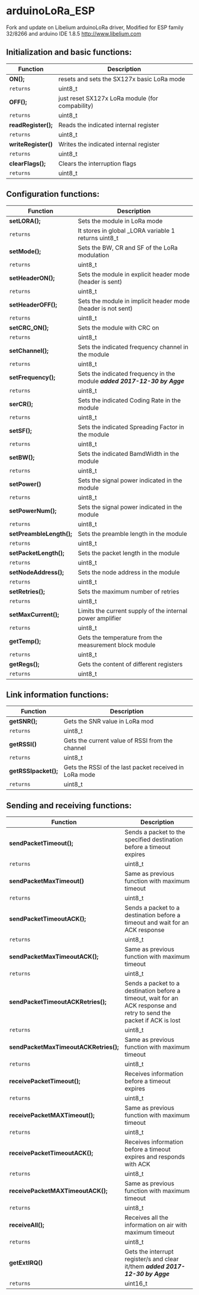 # arduinoLoRa_ESP
Fork and update on Libelium arduinoLoRa driver, Modified for ESP family 32/8266 and arduino IDE 1.8.5
http://www.libelium.com 



## Initialization and basic functions:

| Function | Description |
| --- | --- |
|**ON();**  |resets and sets the SX127x basic LoRa mode |
| `returns` | uint8_t |
|**OFF();**  |just reset SX127x LoRa module (for compability) |
| `returns` | uint8_t |
|**readRegister();**  |Reads the indicated internal register |
| `returns` | uint8_t |
|**writeRegister()**  |Writes the indicated internal register |
| `returns` | uint8_t |
|**clearFlags();**  |Clears the interruption flags |
| `returns` | uint8_t |


## Configuration functions:

| Function | Description |
| --- | --- |
|**setLORA();**  |Sets the module in LoRa mode |
| `returns` | It stores in global _LORA variable 1 returns uint8_t |
|**setMode();**  |Sets the BW, CR and SF of the LoRa modulation |
| `returns` | uint8_t |
|**setHeaderON();**  |Sets the module in explicit header mode (header is sent) |
| `returns` | uint8_t |
|**setHeaderOFF();**  |Sets the module in implicit header mode (header is not sent) |
| `returns` | uint8_t |
|**setCRC_ON();**  |Sets the module with CRC on |
| `returns` | uint8_t |
|**setChannel();**  |Sets the indicated frequency channel in the module |
| `returns` | uint8_t |
|**setFrequency();**  |Sets the indicated frequency in the module ***added 2017-12-30 by Agge*** |
| `returns` | uint8_t |
|**serCR();**  |Sets the indicated Coding Rate in the module |
| `returns` | uint8_t |
|**setSF();**  |Sets the indicated Spreading Factor in the module |
| `returns` | uint8_t |
|**setBW();**  |Sets the indicated BamdWidth in the module |
| `returns` | uint8_t |
|**setPower()**  |Sets the signal power indicated in the module |
| `returns` | uint8_t |
|**setPowerNum();**  |Sets the signal power indicated in the module |
| `returns` | uint8_t |
|**setPreambleLength();**  |Sets the preamble length in the module |
| `returns` | uint8_t |
|**setPacketLength();**  |Sets the packet length in the module |
| `returns` | uint8_t |
|**setNodeAddress();**  |Sets the node address in the module |
| `returns` | uint8_t |
|**setRetries();**  |Sets the maximum number of retries |
| `returns` | uint8_t |
|**setMaxCurrent();**  |Limits the current supply of the internal power amplifier |
| `returns` | uint8_t |
|**getTemp();**  |Gets the temperature from the measurement block module |
| `returns` | uint8_t |
|**getRegs();**  |Gets the content of different registers |
| `returns` | uint8_t |


## Link information functions:

| Function | Description |
| --- | --- |
|**getSNR();**  |Gets the SNR value in LoRa mod |
| `returns` | uint8_t |
|**getRSSI()**  |Gets the current value of RSSI from the channel |
| `returns` | uint8_t |
|**getRSSIpacket();**  |Gets the RSSI of the last packet received in LoRa mode |
| `returns` | uint8_t |


## Sending and receiving functions:

| Function | Description |
| --- | --- |
|**sendPacketTimeout();**  |Sends a packet to the specified destination before a timeout expires |
| `returns` | uint8_t |
|**sendPacketMaxTimeout()**  |Same as previous function with maximum timeout |
| `returns` | uint8_t |
|**sendPacketTimeoutACK();**  |Sends a packet to a destination before a timeout and wait for an ACK response |
| `returns` | uint8_t |
|**sendPacketMaxTimeoutACK();**  |Same as previous function with maximum timeout |
| `returns` | uint8_t |
|**sendPacketTimeoutACKRetries();**  |Sends a packet to a destination before a timeout, wait for an ACK response and retry to send the packet if ACK is lost |
| `returns` | uint8_t |
|**sendPacketMaxTimeoutACKRetries();**  |Same as previous function with maximum timeout |
| `returns` | uint8_t |
|**receivePacketTimeout();**  |Receives information before a timeout expires |
| `returns` | uint8_t |
|**receivePacketMAXTimeout();**  |Same as previous function with maximum timeout |
| `returns` | uint8_t |
|**receivePacketTimeoutACK();**  |Receives information before a timeout expires and responds with ACK |
| `returns` | uint8_t |
|**receivePacketMAXTimeoutACK();**  |Same as previous function with maximum timeout |
| `returns` | uint8_t |
|**receiveAll();**  |Receives all the information on air with maximum timeout |
| `returns` | uint8_t |
|**getExtIRQ()**  |Gets the interrupt register/s and clear it/them ***added 2017-12-30 by Agge***  |
| `returns` | uint16_t |
